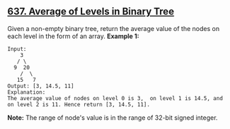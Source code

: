 ## [637. Average of Levels in Binary Tree](https://leetcode.com/problems/average-of-levels-in-binary-tree/)

Given a non-empty binary tree, return the average value of the nodes on each level in the form of an array.
**Example 1:**

```
Input:
    3
   / \
  9  20
    /  \
   15   7
Output: [3, 14.5, 11]
Explanation:
The average value of nodes on level 0 is 3,  on level 1 is 14.5, and on level 2 is 11. Hence return [3, 14.5, 11].
```

**Note:**
The range of node's value is in the range of 32-bit signed integer.
